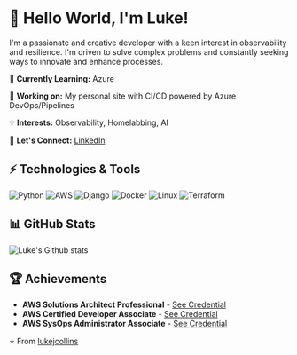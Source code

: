 # 👋 Hello World, I'm Luke!

I'm a passionate and creative developer with a keen interest in observability and resilience. I'm driven to solve complex problems and constantly seeking ways to innovate and enhance processes.

🌱 **Currently Learning:** Azure

🔭 **Working on:** My personal site with CI/CD powered by Azure DevOps/Pipelines

💡 **Interests:** Observability, Homelabbing, AI

💬 **Let's Connect:** [LinkedIn](https://www.linkedin.com/in/luke-collins-536bb223/)

## ⚡ Technologies & Tools

![Python](https://img.shields.io/badge/-Python-black?style=flat-square&logo=Python)
![AWS](https://img.shields.io/badge/-AWS-black?style=flat-square&logo=amazonwebservices)
![Django](https://img.shields.io/badge/-Django-black?style=flat-square&logo=django)
![Docker](https://img.shields.io/badge/-Docker-black?style=flat-square&logo=Docker)
![Linux](https://img.shields.io/badge/-Linux-black?style=flat-square&logo=Linux)
![Terraform](https://img.shields.io/badge/-Terraform-black?style=flat-square&logo=Terraform)

## 📊 GitHub Stats

![Luke's Github stats](https://github-readme-stats.vercel.app/api?username=lukejcollins&show_icons=true&theme=radical)

## 🏆 Achievements

- **AWS Solutions Architect Professional** - [See Credential](https://www.credly.com/badges/6b251816-89ab-4b48-aa66-3c2debc47b32/public_url)
- **AWS Certified Developer Associate** - [See Credential](https://www.credly.com/badges/6a0580b0-bb06-45fd-b60f-f831a75fa24c/public_url)
- **AWS SysOps Administrator Associate** - [See Credential](https://www.credly.com/badges/604c2a30-8ea2-4327-8eb0-1b2a888793f6/public_url)

⭐️ From [lukejcollins](https://github.com/lukejcollins)
